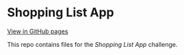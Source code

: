 # Shopping List App

[View in GitHub pages](https://asktami.github.io/shopping-list/)

This repo contains files for the *Shopping List App* challenge.
